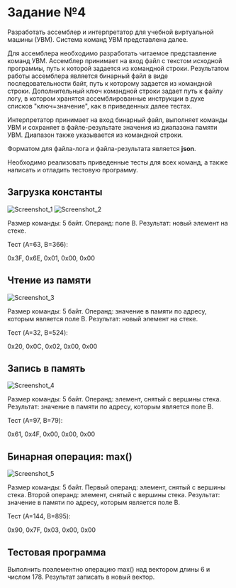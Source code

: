 # Задание №4
Разработать ассемблер и интерпретатор для учебной виртуальной машины (УВМ). Система команд УВМ представлена далее.

Для ассемблера необходимо разработать читаемое представление команд УВМ. Ассемблер принимает на вход файл с текстом исходной программы, путь к которой задается из командной строки. Результатом работы ассемблера является бинарный файл в виде последовательности байт, путь к которому задается из командной строки. Дополнительный ключ командной строки задает путь к файлу логу, в котором хранятся ассемблированные инструкции в духе списков "ключ=значение", как в приведенных далее тестах.

Интерпретатор принимает на вход бинарный файл, выполняет команды УВМ и сохраняет в файле-результате значения из диапазона памяти УВМ. Диапазон также указывается из командной строки.

Форматом для файла-лога и файла-результата является **json**.

Необходимо реализовать приведенные тесты для всех команд, а также написать и отладить тестовую программу.

## **Загрузка константы**

![Screenshot_1](https://github.com/user-attachments/assets/2401642c-0b72-4e55-b410-1086a97a6672)
![Screenshot_2](https://github.com/user-attachments/assets/7378ae9f-dc7a-4caf-9308-f07f4c74e1ad)

Размер команды: 5 байт. Операнд: поле B. Результат: новый элемент на стеке.

Тест (A=63, B=366):

0x3F, 0x6E, 0x01, 0x00, 0x00

## **Чтение из памяти**

![Screenshot_3](https://github.com/user-attachments/assets/98cd9d6a-cb2d-492e-9896-b3d3e8c695c8)

Размер команды: 5 байт. Операнд: значение в памяти по адресу, которым является поле B. Результат: новый элемент на стеке.

Тест (A=32, B=524):

0x20, 0x0C, 0x02, 0x00, 0x00

## **Запись в память**

![Screenshot_4](https://github.com/user-attachments/assets/bbc00e7f-1a70-463f-bbb5-576011e9bb55)

Размер команды: 5 байт. Операнд: элемент, снятый с вершины стека. Результат: значение в памяти по адресу, которым является поле B.

Тест (A=97, B=79):

0x61, 0x4F, 0x00, 0x00, 0x00

## **Бинарная операция: max()**

![Screenshot_5](https://github.com/user-attachments/assets/09ff9eee-234c-4572-bd52-81b3d91bc53a)

Размер команды: 5 байт. Первый операнд: элемент, снятый с вершины стека. Второй операнд: элемент, снятый с вершины стека. Результат: значение в памяти
по адресу, которым является поле B.

Тест (A=144, B=895):

0x90, 0x7F, 0x03, 0x00, 0x00

## **Тестовая программа**

Выполнить поэлементно операцию max() над вектором длины 6 и числом 178. Результат записать в новый вектор.




